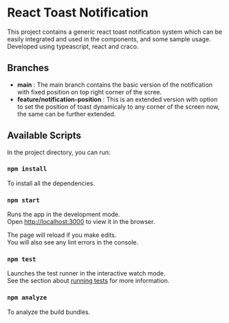 # React Toast Notification

This project contains a generic react toast notification system which can be easily integrated and used in the components, and some sample usage. Developed using typeascript, react and craco. 

## Branches

* **main**   : The main branch contains the basic version of the notification with fixed position on top right corner of the scree.
* **feature/notification-position** : This is an extended version with option to set the position of toast dynamicaly to any corner of the screen now, the same can be further extended.

## Available Scripts

In the project directory, you can run:

### `npm install`

To install all the dependencies.

### `npm start`

Runs the app in the development mode.\
Open [http://localhost:3000](http://localhost:3000) to view it in the browser.

The page will reload if you make edits.\
You will also see any lint errors in the console.

### `npm test`

Launches the test runner in the interactive watch mode.\
See the section about [running tests](https://facebook.github.io/create-react-app/docs/running-tests) for more information.


### `npm analyze`

To analyze the build bundles.
